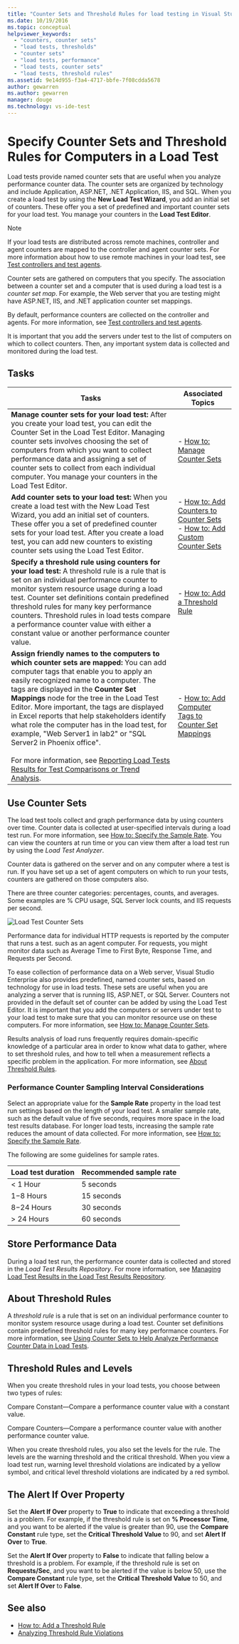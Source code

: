 ```yaml
---
title: "Counter Sets and Threshold Rules for load testing in Visual Studio"
ms.date: 10/19/2016
ms.topic: conceptual
helpviewer_keywords:
  - "counters, counter sets"
  - "load tests, thresholds"
  - "counter sets"
  - "load tests, performance"
  - "load tests, counter sets"
  - "load tests, threshold rules"
ms.assetid: 9e14d955-f3a4-4717-bbfe-7f08cdda5678
author: gewarren
ms.author: gewarren
manager: douge
ms.technology: vs-ide-test
---
```

# Specify Counter Sets and Threshold Rules for Computers in a Load Test

Load tests provide named counter sets that are useful when you analyze performance counter data. The counter sets are organized by technology and include Application, ASP.NET, .NET Application, IIS, and SQL. When you create a load test by using the **New Load Test Wizard**, you add an initial set of counters. These offer you a set of predefined and important counter sets for your load test. You manage your counters in the **Load Test Editor**.

> [!NOTE]
> If your load tests are distributed across remote machines, controller and agent counters are mapped to the controller and agent counter sets. For more information about how to use remote machines in your load test, see [Test controllers and test agents](configure-test-agents-and-controllers-for-load-tests.md).

Counter sets are gathered on computers that you specify. The association between a counter set and a computer that is used during a load test is a *counter set map*. For example, the Web server that you are testing might have ASP.NET, IIS, and .NET application counter set mappings.

By default, performance counters are collected on the controller and agents. For more information, see [Test controllers and test agents](configure-test-agents-and-controllers-for-load-tests.md).

It is important that you add the servers under test to the list of computers on which to collect counters. Then, any important system data is collected and monitored during the load test.

## Tasks

|Tasks|Associated Topics|
|-----------|-----------------------|
|**Manage counter sets for your load test:** After you create your load test, you can edit the Counter Set in the Load Test Editor. Managing counter sets involves choosing the set of computers from which you want to collect performance data and assigning a set of counter sets to collect from each individual computer. You manage your counters in the Load Test Editor.|-   [How to: Manage Counter Sets](../test/how-to-manage-counter-sets-using-the-load-test-editor.md)|
|**Add counter sets to your load test:** When you create a load test with the New Load Test Wizard, you add an initial set of counters. These offer you a set of predefined counter sets for your load test. After you create a load test, you can add new counters to existing counter sets using the Load Test Editor.|-   [How to: Add Counters to Counter Sets](../test/how-to-add-counters-to-counter-sets-using-the-load-test-editor.md)<br />-   [How to: Add Custom Counter Sets](../test/how-to-add-custom-counter-sets-using-the-load-test-editor.md)|
|**Specify a threshold rule using counters for your load test:** A threshold rule is a rule that is set on an individual performance counter to monitor system resource usage during a load test. Counter set definitions contain predefined threshold rules for many key performance counters. Threshold rules in load tests compare a performance counter value with either a constant value or another performance counter value.|-   [How to: Add a Threshold Rule](../test/how-to-add-a-threshold-rule-using-the-load-test-editor.md)|
|**Assign friendly names to the computers to which counter sets are mapped:** You can add computer tags that enable you to apply an easily recognized name to a computer. The tags are displayed in the **Counter Set Mappings** node for the tree in the Load Test Editor. More important, the tags are displayed in Excel reports that help stakeholders identify what role the computer has in the load test, for example, "Web Server1 in lab2" or "SQL Server2 in Phoenix office".<br /><br /> For more information, see [Reporting Load Tests Results for Test Comparisons or Trend Analysis](../test/compare-load-test-results.md).|-   [How to: Add Computer Tags to Counter Set Mappings](../test/how-to-add-computer-tags-to-counter-set-mappings-using-the-load-test-editor.md)|

## Use Counter Sets

The load test tools collect and graph performance data by using counters over time. Counter data is collected at user-specified intervals during a load test run. For more information, see [How to: Specify the Sample Rate](../test/how-to-specify-the-sample-rate-for-a-load-test.md). You can view the counters at run time or you can view them after a load test run by using the *Load Test Analyzer*.

Counter data is gathered on the server and on any computer where a test is run. If you have set up a set of agent computers on which to run your tests, counters are gathered on those computers also.

There are three counter categories: percentages, counts, and averages. Some examples are % CPU usage, SQL Server lock counts, and IIS requests per second.

![Load Test Counter Sets](../test/media/loadtestcountersets.png "LoadTestCounterSets")

Performance data for individual HTTP requests is reported by the computer that runs a test. such as an agent computer. For requests, you might monitor data such as Average Time to First Byte, Response Time, and Requests per Second.

To ease collection of performance data on a Web server, Visual Studio Enterprise also provides predefined, named counter sets, based on technology for use in load tests. These sets are useful when you are analyzing a server that is running IIS, ASP.NET, or SQL Server. Counters not provided in the default set of counter can be added by using the Load Test Editor. It is important that you add the computers or servers under test to your load test to make sure that you can monitor resource use on these computers. For more information, see [How to: Manage Counter Sets](../test/how-to-manage-counter-sets-using-the-load-test-editor.md).

Results analysis of load runs frequently requires domain-specific knowledge of a particular area in order to know what data to gather, where to set threshold rules, and how to tell when a measurement reflects a specific problem in the application. For more information, see [About Threshold Rules](../test/specify-counter-sets-and-threshold-rules-for-load-testing.md#SpecifyingCounterSetsThresholdRulesAboutThresholdRules).

### Performance Counter Sampling Interval Considerations

Select an appropriate value for the **Sample Rate** property in the load test run settings based on the length of your load test. A smaller sample rate, such as the default value of five seconds, requires more space in the load test results database. For longer load tests, increasing the sample rate reduces the amount of data collected. For more information, see [How to: Specify the Sample Rate](../test/how-to-specify-the-sample-rate-for-a-load-test.md).

The following are some guidelines for sample rates.

|Load test duration|Recommended sample rate|
|------------------------|-----------------------------|
|\< 1 Hour|5 seconds|
|1−8 Hours|15 seconds|
|8−24 Hours|30 seconds|
|> 24 Hours|60 seconds|

## Store Performance Data

During a load test run, the performance counter data is collected and stored in the *Load Test Results Repository*. For more information, see [Managing Load Test Results in the Load Test Results Repository](../test/manage-load-test-results-in-the-load-test-results-repository.md).

## About Threshold Rules

A *threshold rule* is a rule that is set on an individual performance counter to monitor system resource usage during a load test. Counter set definitions contain predefined threshold rules for many key performance counters. For more information, see [Using Counter Sets to Help Analyze Performance Counter Data in Load Tests](../test/specify-counter-sets-and-threshold-rules-for-load-testing.md).

## Threshold Rules and Levels

When you create threshold rules in your load tests, you choose between two types of rules:

Compare Constant&mdash;Compare a performance counter value with a constant value.

Compare Counters&mdash;Compare a performance counter value with another performance counter value.

When you create threshold rules, you also set the levels for the rule. The levels are the warning threshold and the critical threshold. When you view a load test run, warning level threshold violations are indicated by a yellow symbol, and critical level threshold violations are indicated by a red symbol.

## The Alert If Over Property

Set the **Alert If Over** property to **True** to indicate that exceeding a threshold is a problem. For example, if the threshold rule is set on **% Processor Time**, and you want to be alerted if the value is greater than 90, use the **Compare Constant** rule type, set the **Critical Threshold Value** to 90, and set **Alert If Over** to **True**.

Set the **Alert If Over** property to **False** to indicate that falling below a threshold is a problem. For example, if the threshold rule is set on **Requests/Sec**, and you want to be alerted if the value is below 50, use the **Compare Constant** rule type, set the **Critical Threshold Value** to 50, and set **Alert If Over** to **False**.

## See also

- [How to: Add a Threshold Rule](../test/how-to-add-a-threshold-rule-using-the-load-test-editor.md)
- [Analyzing Threshold Rule Violations](../test/analyze-threshold-rule-violations-in-load-tests.md)